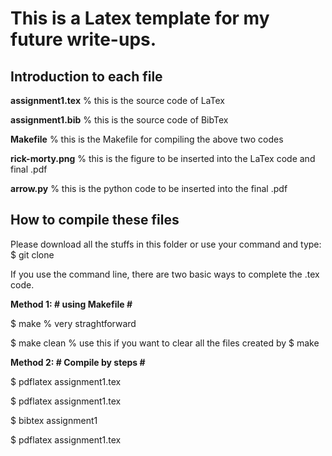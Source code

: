 # This is a Latex template for my future write-ups. 

## Introduction to each file
**assignment1.tex** % this is the source code of LaTex

**assignment1.bib** % this is the source code of BibTex

**Makefile** % this is the Makefile for compiling the above two codes

**rick-morty.png** % this is the figure to be inserted into the LaTex code and final .pdf

**arrow.py** % this is the python code to be inserted into the final .pdf

## How to compile these files
Please download all the stuffs in this folder or use your command and type:
$ git clone 

If you use the command line, there are two basic ways to complete the .tex code.

__Method 1: # using Makefile #__

$ make % very straghtforward 

$ make clean % use this if you want to clear all the files created by $ make

__Method 2: # Compile by steps #__

$ pdflatex assignment1.tex

$ pdflatex assignment1.tex

$ bibtex assignment1 

$ pdflatex assignment1.tex
